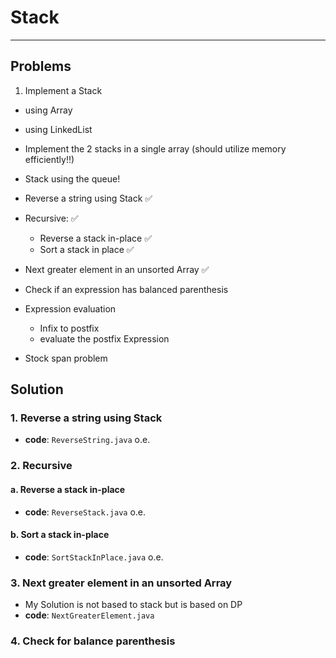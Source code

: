 # Stack
---
## Problems
1. Implement a Stack
  - using Array
  - using LinkedList
  - Implement the 2 stacks in a single array (should utilize memory efficiently!!)
  - Stack using the queue!

- Reverse a string using Stack :white_check_mark:
- Recursive: :white_check_mark:
  - Reverse a stack in-place :white_check_mark:
  - Sort a stack in place :white_check_mark:
- Next greater element in an unsorted Array :white_check_mark:
- Check if an expression has balanced parenthesis
- Expression evaluation
  - Infix to postfix
  - evaluate the postfix Expression
- Stock span problem


## Solution

### 1. Reverse a string using Stack
- **code**: `ReverseString.java` o.e.

### 2. Recursive
#### a. Reverse a stack in-place
- **code**: `ReverseStack.java` o.e.

#### b. Sort a stack in-place
- **code**: `SortStackInPlace.java` o.e.

### 3. Next greater element in an unsorted Array
- My Solution is not based to stack but is based on DP
- **code**: `NextGreaterElement.java`

### 4. Check for balance parenthesis
